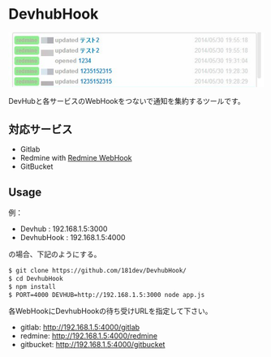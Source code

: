 DevhubHook
==========

![image](https://raw.githubusercontent.com/181dev/DevhubHook/master/readme.jpg)


DevHubと各サービスのWebHookをつないで通知を集約するツールです。



対応サービス
----------

 * Gitlab
 * Redmine with [Redmine WebHook](https://github.com/suer/redmine_webhook)
 * GitBucket

Usage
----


例：
 * Devhub : 192.168.1.5:3000
 * DevhubHook : 192.168.1.5:4000

の場合、下記のようにする。

```
$ git clone https://github.com/181dev/DevhubHook/
$ cd DevhubHook
$ npm install
$ PORT=4000 DEVHUB=http://192.168.1.5:3000 node app.js
```

各WebHookにDevhubHookの待ち受けURLを指定して下さい。
 * gitlab: http://192.168.1.5:4000/gitlab
 * redmine: http://192.168.1.5:4000/redmine
 * gitbucket: http://192.168.1.5:4000/gitbucket
